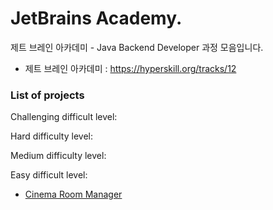 # JetBrains Academy.

제트 브레인 아카데미 - Java Backend Developer 과정 모음입니다. 
- 제트 브레인 아카데미 : <https://hyperskill.org/tracks/12>

### List of projects

Challenging difficult level:

Hard difficulty level:

Medium difficulty level:

Easy difficult level:
- [Cinema Room Manager](https://github.com/JungHo-1231/hyperskill-java-track/tree/main/easy/CinemaRoomManager)